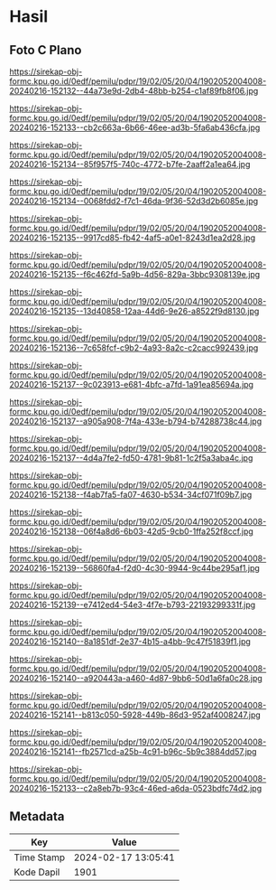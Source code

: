 # Hasil

## Foto C Plano

https://sirekap-obj-formc.kpu.go.id/0edf/pemilu/pdpr/19/02/05/20/04/1902052004008-20240216-152132--44a73e9d-2db4-48bb-b254-c1af89fb8f06.jpg

https://sirekap-obj-formc.kpu.go.id/0edf/pemilu/pdpr/19/02/05/20/04/1902052004008-20240216-152133--cb2c663a-6b66-46ee-ad3b-5fa6ab436cfa.jpg

https://sirekap-obj-formc.kpu.go.id/0edf/pemilu/pdpr/19/02/05/20/04/1902052004008-20240216-152134--85f957f5-740c-4772-b7fe-2aaff2a1ea64.jpg

https://sirekap-obj-formc.kpu.go.id/0edf/pemilu/pdpr/19/02/05/20/04/1902052004008-20240216-152134--0068fdd2-f7c1-46da-9f36-52d3d2b6085e.jpg

https://sirekap-obj-formc.kpu.go.id/0edf/pemilu/pdpr/19/02/05/20/04/1902052004008-20240216-152135--9917cd85-fb42-4af5-a0e1-8243d1ea2d28.jpg

https://sirekap-obj-formc.kpu.go.id/0edf/pemilu/pdpr/19/02/05/20/04/1902052004008-20240216-152135--f6c462fd-5a9b-4d56-829a-3bbc9308139e.jpg

https://sirekap-obj-formc.kpu.go.id/0edf/pemilu/pdpr/19/02/05/20/04/1902052004008-20240216-152135--13d40858-12aa-44d6-9e26-a8522f9d8130.jpg

https://sirekap-obj-formc.kpu.go.id/0edf/pemilu/pdpr/19/02/05/20/04/1902052004008-20240216-152136--7c658fcf-c9b2-4a93-8a2c-c2cacc992439.jpg

https://sirekap-obj-formc.kpu.go.id/0edf/pemilu/pdpr/19/02/05/20/04/1902052004008-20240216-152137--9c023913-e681-4bfc-a7fd-1a91ea85694a.jpg

https://sirekap-obj-formc.kpu.go.id/0edf/pemilu/pdpr/19/02/05/20/04/1902052004008-20240216-152137--a905a908-7f4a-433e-b794-b74288738c44.jpg

https://sirekap-obj-formc.kpu.go.id/0edf/pemilu/pdpr/19/02/05/20/04/1902052004008-20240216-152137--4d4a7fe2-fd50-4781-9b81-1c2f5a3aba4c.jpg

https://sirekap-obj-formc.kpu.go.id/0edf/pemilu/pdpr/19/02/05/20/04/1902052004008-20240216-152138--f4ab7fa5-fa07-4630-b534-34cf071f09b7.jpg

https://sirekap-obj-formc.kpu.go.id/0edf/pemilu/pdpr/19/02/05/20/04/1902052004008-20240216-152138--06f4a8d6-6b03-42d5-9cb0-1ffa252f8ccf.jpg

https://sirekap-obj-formc.kpu.go.id/0edf/pemilu/pdpr/19/02/05/20/04/1902052004008-20240216-152139--56860fa4-f2d0-4c30-9944-9c44be295af1.jpg

https://sirekap-obj-formc.kpu.go.id/0edf/pemilu/pdpr/19/02/05/20/04/1902052004008-20240216-152139--e7412ed4-54e3-4f7e-b793-22193299331f.jpg

https://sirekap-obj-formc.kpu.go.id/0edf/pemilu/pdpr/19/02/05/20/04/1902052004008-20240216-152140--8a1851df-2e37-4b15-a4bb-9c47f51839f1.jpg

https://sirekap-obj-formc.kpu.go.id/0edf/pemilu/pdpr/19/02/05/20/04/1902052004008-20240216-152140--a920443a-a460-4d87-9bb6-50d1a6fa0c28.jpg

https://sirekap-obj-formc.kpu.go.id/0edf/pemilu/pdpr/19/02/05/20/04/1902052004008-20240216-152141--b813c050-5928-449b-86d3-952af4008247.jpg

https://sirekap-obj-formc.kpu.go.id/0edf/pemilu/pdpr/19/02/05/20/04/1902052004008-20240216-152141--fb2571cd-a25b-4c91-b96c-5b9c3884dd57.jpg

https://sirekap-obj-formc.kpu.go.id/0edf/pemilu/pdpr/19/02/05/20/04/1902052004008-20240216-152133--c2a8eb7b-93c4-46ed-a6da-0523bdfc74d2.jpg


## Metadata

| Key        | Value               |
| ---------- | ------------------- |
| Time Stamp | 2024-02-17 13:05:41 |
| Kode Dapil | 1901                |



